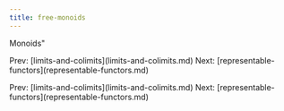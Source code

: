 ```yaml
---
title: free-monoids
---
```


Monoids\"

Prev:
\[limits-and-colimits](limits-and-colimits.md)
Next:
\[representable-functors](representable-functors.md)

Prev:
\[limits-and-colimits](limits-and-colimits.md)
Next:
\[representable-functors](representable-functors.md)
